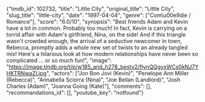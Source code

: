 {"tmdb_id": 102732, "title": "Little City", "original_title": "Little City", "slug_title": "little-city", "date": "1997-04-04", "genre": ["Com\u00e9die / Romance"], "score": "6.0/10", "synopsis": "Best friends Adam and Kevin have a lot in common. Probably too much! In fact, Kevin is carrying on a torrid affair with Adam's girlfriend, Nina, on the side! And if this triangle wasn't crowded enough, the arrival of a seductive newcomer in town, Rebecca, promptly adds a whole new set of twists to an already tangled mix! Here's a hilarious look at how modern relationships have never been so complicated ... or so much fun!", "image": "https://image.tmdb.org/t/p/w185_and_h278_bestv2/fIynQQgyxWCs0kNJ7YHKTRNwaZI.jpg", "actors": ["Jon Bon Jovi (Kevin)", "Penelope Ann Miller (Rebecca)", "Annabella Sciorra (Nina)", "Joe Bellan (Landlord)", "Josh Charles (Adam)", "Joanna Going (Kate)"], "comments": [], "recommandations_id": [], "youtube_key": "notfound"}